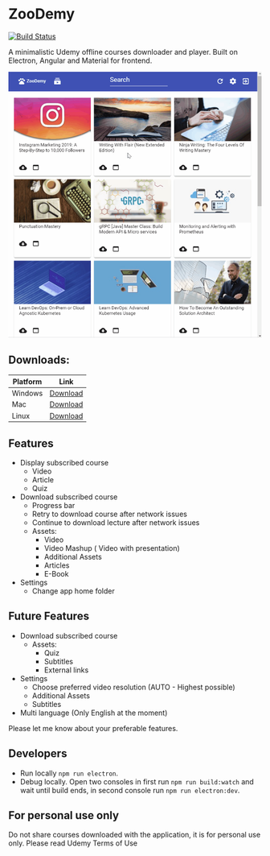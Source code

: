 # ZooDemy

[![Build Status](https://travis-ci.org/alexcibotari/zoodemy.svg?branch=master)](https://travis-ci.org/alexcibotari/zoodemy)

A minimalistic Udemy offline courses downloader and player. Built on Electron, Angular and Material for frontend.

![Video](zoodemy.gif)

## Downloads:

| Platform | Link|
| --- | --- |
| Windows | [Download](https://github.com/alexcibotari/zoodemy/releases/download/0.2.1/ZooDemy.Setup.0.2.1.exe)|
| Mac | [Download](https://github.com/alexcibotari/zoodemy/releases/download/0.2.1/ZooDemy-0.2.1-mac.zip)|
| Linux | [Download](https://github.com/alexcibotari/zoodemy/releases/download/0.2.1/ZooDemy.0.2.1.AppImage)|


## Features

- Display subscribed course
  - Video
  - Article
  - Quiz
- Download subscribed course
  - Progress bar
  - Retry to download course after network issues 
  - Continue to download lecture after network issues
  - Assets:
    - Video
    - Video Mashup ( Video with presentation)
    - Additional Assets
    - Articles
    - E-Book
- Settings
  - Change app home folder

## Future Features

- Download subscribed course
  - Assets:
    - Quiz
    - Subtitles
    - External links
- Settings
  - Choose preferred video resolution (AUTO - Highest possible)
  - Additional Assets
  - Subtitles
- Multi language (Only English at the moment)
  
Please let me know about your preferable features.

## Developers

- Run locally ``npm run electron``.
- Debug locally. Open two consoles in first run ``npm run build:watch`` and wait until build ends, in second console run ``npm run electron:dev``.

## For personal use only
Do not share courses downloaded with the application, it is for personal use only.
Please read Udemy Terms of Use
